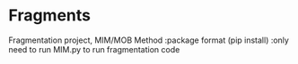 # Fragments
Fragmentation project, MIM/MOB Method
:package format (pip install)
:only need to run MIM.py to run fragmentation code

